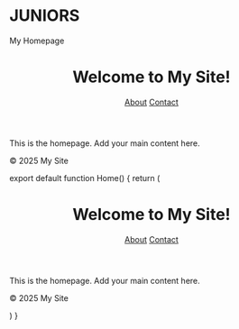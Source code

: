 # JUNIORS
<Personal Project>
<!DOCTYPE html>
<html lang="en">
<head>
  <meta charset="UTF-8">
  <meta name="viewport" content="width=device-width, initial-scale=1.0">
  My Homepage
</head>
<body>
  <header>
    <h1>Welcome to My Site!</h1>
    <nav>
      <a href="/about.html">About</a>
      <a href="/contact.html">Contact</a>
    </nav>
  </header>
  <main>
    <p>This is the homepage. Add your main content here.</p>
  </main>
  <footer>
    <p>&copy; 2025 My Site</p>
  </footer>
</body>
</html>

export default function Home() {
  return (
    <div>
      <header>
        <h1>Welcome to My Site!</h1>
        <nav>
          <a href="/about">About</a>
          <a href="/contact">Contact</a>
        </nav>
      </header>
      <main>
        <p>This is the homepage. Add your main content here.</p>
      </main>
      <footer>
        <p>&copy; 2025 My Site</p>
      </footer>
    </div>
  )
}
